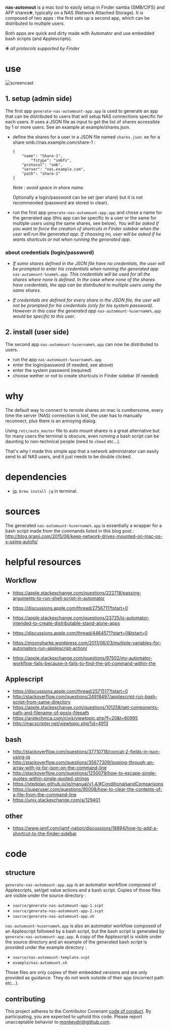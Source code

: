 
**nas-automout** is a mac tool to easily setup in Finder samba (SMB/CIFS) and AFP shares❋, typically on a NAS (Network Attached Storage). It is composed of two apps : the first sets up a second app, which can be distributed to multiple users.

Both apps are quick and dirty made with Automator and use embedded bash scripts (and Applescripts).

❋ *all protocols supported by Finder*

# use

![screencast]()

## 1. setup (admin side)

The first app `generate-nas-automount-app.app` is used to generate an app that can be distributed to users that will setup NAS connections specific for each users.
It uses a JSON file as input to get the list of shares accessible by 1 or more users. See an example at example/shares.json.

- define the shares for a user in a JSON file named `shares.json`. ex for a share smb://nas.example.com/share-1 :

	```
	{
	    "name": "Share-1",
			"fstype": "smbfs",
	    "protocol": "smb",
	    "server": "nas.example.com",
	    "path": "share-1"
	}
	```
	*Note : avoid space in share name.*

	Optionally a login/password can be set (per share) but it is not recommended (password are stored in clear).

- run the first app `generate-nas-automount-app.app` and chose a name for the generated app (this app can be specific to a user or the same for multiple users using the same shares, see below).  *You will be asked if you want to force the creation of shortcuts in Finder sidebar when the user will run the generated app. If choosing no, user will be asked if he wants shortcuts or not when running the generated app.*

### about credentials (login/password)

- *If some shares defined in the JSON file have no credentials, the user will be prompted to enter his credentials when running the generated app `nas-automount-%name%.app`. This credentials will be used for all the shares where none is defined.
In the case where none of the shares have credentials, the app can be distributed to multiple users using the same shares.* 

- *If credentials are defined for every share in the JSON file, the user will not be prompted for his credentials (only for his system password). However in this case the generated app `nas-automount-%username%.app` would be specific to this user*.


## 2. install (user side)

The second app `nas-automount-%username%.app` can now be distributed to users.

- run the app `nas-automount-%username%.app`
- enter the login/password (if needed, see above)
- enter the system password (required)
- choose wether or not to create shortcuts in Finder sidebar (if needed)


# why

The default way to connect to remote shares on mac is cumbersome, every time the server (NAS) connection is lost, the user has to manually reconnect, plus there is an annoying dialog.

Using `/etc/auto_master` file to auto mount shares is a great alternative but for many users the terminal is obscure, even running a bash script can be daunting to non-technical people (need to `chmod` etc...).

That's why I made this simple app that a network administrator can easily send to all NAS users, and it just needs to be double clicked.

# dependencies

- [jq](https://github.com/stedolan/jq). `brew install jq` in terminal.


# sources

The generated `nas-automount-%username%.app` is essentially a wrapper for a bash script made from the commands listed in this blog post : http://blog.grapii.com/2015/06/keep-network-drives-mounted-on-mac-os-x-using-autofs/

# helpful resources

## Workflow

- https://apple.stackexchange.com/questions/222718/passing-arguments-to-run-shell-script-in-automator
- https://discussions.apple.com/thread/2756711?tstart=0
- https://apple.stackexchange.com/questions/23725/is-automator-intended-to-create-distributable-stand-alone-apps

- https://discussions.apple.com/thread/4464571?start=0&tstart=0
- https://moonsharke.wordpress.com/2011/06/03/multiple-variables-for-automators-run-applescript-action/
- https://apple.stackexchange.com/questions/97502/my-automator-workflow-fails-because-it-fails-to-find-the-git-command-within-the

## Applescript

- https://discussions.apple.com/thread/2571517?tstart=0
- http://stackoverflow.com/questions/24918497/applescript-run-bash-script-from-same-directory
- https://apple.stackexchange.com/questions/101258/get-components-path-and-filename-of-posix-filepath
- https://arstechnica.com/civis/viewtopic.php?f=20&t=60995
- http://macscripter.net/viewtopic.php?id=4913

## bash

- http://stackoverflow.com/questions/37710718/concat-2-fields-in-json-using-jq
- http://stackoverflow.com/questions/35677309/looping-through-an-array-with-jq-for-json-on-the-command-line
- http://stackoverflow.com/questions/1250079/how-to-escape-single-quotes-within-single-quoted-strings
- https://stedolan.github.io/jq/manual/v1.4/#ConditionalsandComparisons
- https://superuser.com/questions/90008/how-to-clear-the-contents-of-a-file-from-the-command-line
- https://unix.stackexchange.com/a/129401


## other

- https://www.jamf.com/jamf-nation/discussions/18894/how-to-add-a-shortcut-to-the-finder-sidebar


# code

## structure

`generate-nas-automount-app.app` is an automator workflow composed of Applescripts, set/get value actions and a bash script. Copies of those files are visible under the source directory :
- `source/generate-nas-automount-app-1.scpt`
- `source/generate-nas-automount-app-2.scpt`
- `source/generate-nas-automount-app.sh`

`nas-automount-%username%.app` is also an automator workflow composed of an Applescript followed by a bash script, but the bash script is generated by `generate-nas-automount-app.app`. A copy of the Applescript is visible under the source directory and an example of the generated bash script is provided under the example directory :

- `source/nas-automount-template.scpt`   
- `example/nas-automount.sh`

Those files are only copies of their embedded versions and are only provided as guidance. They do not work outside of their app (incorrect path etc...).

## contributing

This project adheres to the Contributor Covenant [code of conduct](code-of-conduct.md).
By participating, you are expected to uphold this code. Please report unacceptable behavior to monkeydri@github.com.
